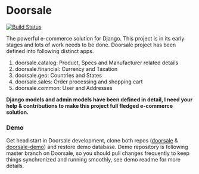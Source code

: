 Doorsale
========
[![Build Status](https://travis-ci.org/mysteryjeans/doorsale.svg?branch=master)](https://travis-ci.org/mysteryjeans/doorsale)

The powerful e-commerce solution for Django. This project is in its early stages and lots of work needs to be done. Doorsale project has been defined into following distinct apps.

1. doorsale.catalog: Product, Specs and Manufacturer related details
2. doorsale.financial: Currency and Taxation
3. doorsale.geo: Countries and States
4. doorsale.sales: Order processing and shopping cart
5. doorsale.common: User and Addresses

**Django models and admin models have been defined in detail, I need your help & contributions to make this project full fledged e-commerce solution.**

### Demo
Get head start in Doorsale development, clone both repos ([doorsale](https://github.com/mysteryjeans/doorsale) & [doorsale-demo](https://github.com/mysteryjeans/doorsale-demo)) and restore demo database. Demo repository is following master branch on Doorsale, so you should pull changes frequently to keep things synchronized and running smoothly, see demo readme for more details.
